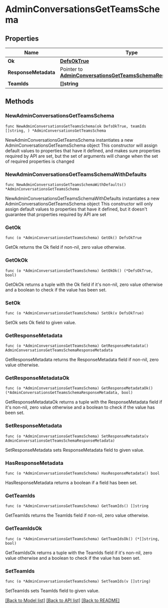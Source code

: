 # AdminConversationsGetTeamsSchema

## Properties

Name | Type | Description | Notes
------------ | ------------- | ------------- | -------------
**Ok** | [**DefsOkTrue**](DefsOkTrue.md) |  | 
**ResponseMetadata** | Pointer to [**AdminConversationsGetTeamsSchemaResponseMetadata**](AdminConversationsGetTeamsSchemaResponseMetadata.md) |  | [optional] 
**TeamIds** | **[]string** |  | 

## Methods

### NewAdminConversationsGetTeamsSchema

`func NewAdminConversationsGetTeamsSchema(ok DefsOkTrue, teamIds []string, ) *AdminConversationsGetTeamsSchema`

NewAdminConversationsGetTeamsSchema instantiates a new AdminConversationsGetTeamsSchema object
This constructor will assign default values to properties that have it defined,
and makes sure properties required by API are set, but the set of arguments
will change when the set of required properties is changed

### NewAdminConversationsGetTeamsSchemaWithDefaults

`func NewAdminConversationsGetTeamsSchemaWithDefaults() *AdminConversationsGetTeamsSchema`

NewAdminConversationsGetTeamsSchemaWithDefaults instantiates a new AdminConversationsGetTeamsSchema object
This constructor will only assign default values to properties that have it defined,
but it doesn't guarantee that properties required by API are set

### GetOk

`func (o *AdminConversationsGetTeamsSchema) GetOk() DefsOkTrue`

GetOk returns the Ok field if non-nil, zero value otherwise.

### GetOkOk

`func (o *AdminConversationsGetTeamsSchema) GetOkOk() (*DefsOkTrue, bool)`

GetOkOk returns a tuple with the Ok field if it's non-nil, zero value otherwise
and a boolean to check if the value has been set.

### SetOk

`func (o *AdminConversationsGetTeamsSchema) SetOk(v DefsOkTrue)`

SetOk sets Ok field to given value.


### GetResponseMetadata

`func (o *AdminConversationsGetTeamsSchema) GetResponseMetadata() AdminConversationsGetTeamsSchemaResponseMetadata`

GetResponseMetadata returns the ResponseMetadata field if non-nil, zero value otherwise.

### GetResponseMetadataOk

`func (o *AdminConversationsGetTeamsSchema) GetResponseMetadataOk() (*AdminConversationsGetTeamsSchemaResponseMetadata, bool)`

GetResponseMetadataOk returns a tuple with the ResponseMetadata field if it's non-nil, zero value otherwise
and a boolean to check if the value has been set.

### SetResponseMetadata

`func (o *AdminConversationsGetTeamsSchema) SetResponseMetadata(v AdminConversationsGetTeamsSchemaResponseMetadata)`

SetResponseMetadata sets ResponseMetadata field to given value.

### HasResponseMetadata

`func (o *AdminConversationsGetTeamsSchema) HasResponseMetadata() bool`

HasResponseMetadata returns a boolean if a field has been set.

### GetTeamIds

`func (o *AdminConversationsGetTeamsSchema) GetTeamIds() []string`

GetTeamIds returns the TeamIds field if non-nil, zero value otherwise.

### GetTeamIdsOk

`func (o *AdminConversationsGetTeamsSchema) GetTeamIdsOk() (*[]string, bool)`

GetTeamIdsOk returns a tuple with the TeamIds field if it's non-nil, zero value otherwise
and a boolean to check if the value has been set.

### SetTeamIds

`func (o *AdminConversationsGetTeamsSchema) SetTeamIds(v []string)`

SetTeamIds sets TeamIds field to given value.



[[Back to Model list]](../README.md#documentation-for-models) [[Back to API list]](../README.md#documentation-for-api-endpoints) [[Back to README]](../README.md)


